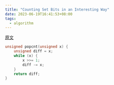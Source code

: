 ```yaml
---
title: "Counting Set Bits in an Interesting Way"
date: 2023-06-19T16:41:53+08:00
tags:
  - algorithm
---
```


[原文](https://www.robalni.org/posts/20220428-counting-set-bits-in-an-interesting-way.txt)

```c
unsigned popcnt(unsigned x) {
    unsigned diff = x;
    while (x) {
        x >>= 1;
        diff -= x;
    }
    return diff;
}
```
